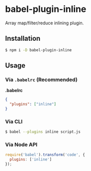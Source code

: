 # babel-plugin-inline

Array map/filter/reduce inlining plugin.

## Installation

```sh
$ npm i -D babel-plugin-inline
```

## Usage

### Via `.babelrc` (Recommended)

**.babelrc**

```json
{
  "plugins": ["inline"]
}
```

### Via CLI

```sh
$ babel --plugins inline script.js
```

### Via Node API

```javascript
require('babel').transform('code', {
  plugins: ['inline']
});
```
